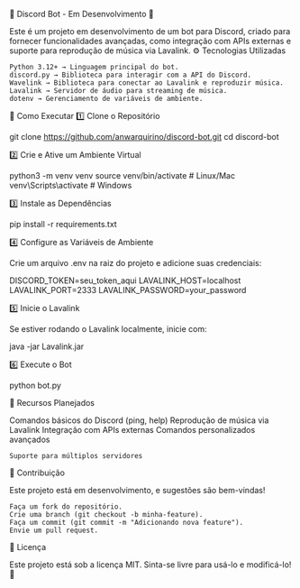🤖 Discord Bot - Em Desenvolvimento 🚧

Este é um projeto em desenvolvimento de um bot para Discord, criado para fornecer funcionalidades avançadas, como integração com APIs externas e suporte para reprodução de música via Lavalink.
⚙️ Tecnologias Utilizadas

    Python 3.12+ → Linguagem principal do bot.
    discord.py → Biblioteca para interagir com a API do Discord.
    Wavelink → Biblioteca para conectar ao Lavalink e reproduzir música.
    Lavalink → Servidor de áudio para streaming de música.
    dotenv → Gerenciamento de variáveis de ambiente.

🚀 Como Executar
1️⃣ Clone o Repositório

git clone https://github.com/anwarquirino/discord-bot.git
cd discord-bot

2️⃣ Crie e Ative um Ambiente Virtual

python3 -m venv venv
source venv/bin/activate  # Linux/Mac
venv\Scripts\activate     # Windows

3️⃣ Instale as Dependências

pip install -r requirements.txt

4️⃣ Configure as Variáveis de Ambiente

Crie um arquivo .env na raiz do projeto e adicione suas credenciais:

DISCORD_TOKEN=seu_token_aqui
LAVALINK_HOST=localhost
LAVALINK_PORT=2333
LAVALINK_PASSWORD=your_password

5️⃣ Inicie o Lavalink

Se estiver rodando o Lavalink localmente, inicie com:

java -jar Lavalink.jar

6️⃣ Execute o Bot

python bot.py

📌 Recursos Planejados

Comandos básicos do Discord (ping, help)
Reprodução de música via Lavalink
Integração com APIs externas
Comandos personalizados avançados

    Suporte para múltiplos servidores

📢 Contribuição

Este projeto está em desenvolvimento, e sugestões são bem-vindas!

    Faça um fork do repositório.
    Crie uma branch (git checkout -b minha-feature).
    Faça um commit (git commit -m "Adicionando nova feature").
    Envie um pull request.

📜 Licença

Este projeto está sob a licença MIT. Sinta-se livre para usá-lo e modificá-lo! 🚀